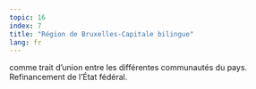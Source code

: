 ```yaml
---
topic: 16
index: 7
title: "Région de Bruxelles-Capitale bilingue"
lang: fr
---
```

comme trait d’union entre les différentes communautés du pays. Refinancement
de l’État fédéral.
